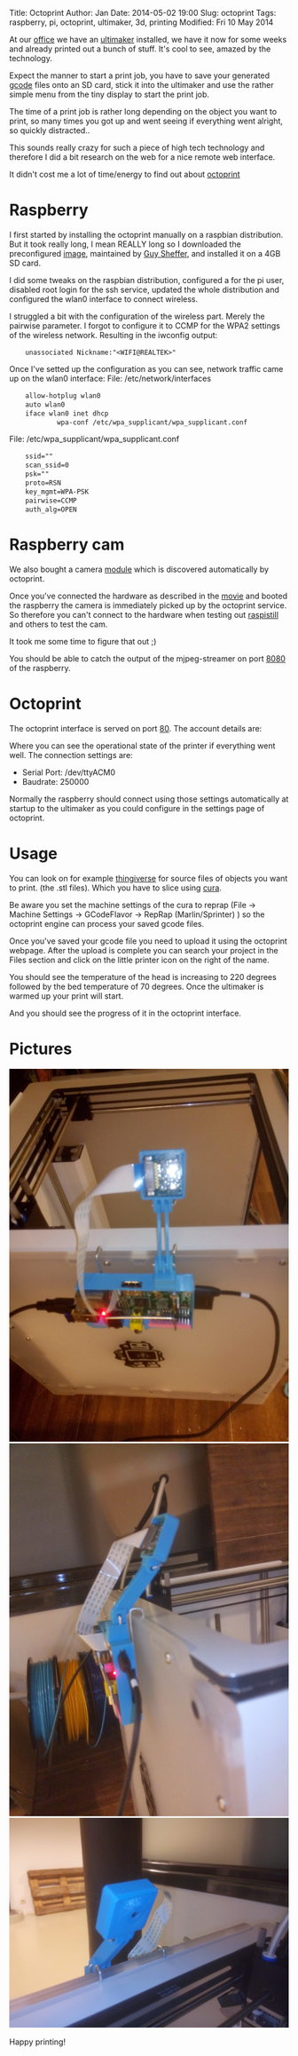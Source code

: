 Title:       Octoprint
Author:      Jan
Date: 	     2014-05-02 19:00
Slug:	     octoprint
Tags: 	     raspberry, pi, octoprint, ultimaker, 3d, printing
Modified:    Fri 10 May 2014

At our [office](https://inuits.eu) we have an [ultimaker](https://www.ultimaker.com/pages/our-printers/ultimaker-2) installed, we have it now for some weeks and already printed out a bunch of stuff. It's cool to see, amazed by the technology.

Expect the manner to start a print job, you have to save your generated [gcode](http://reprap.org/wiki/G-code) files onto an SD card, stick it into the ultimaker and use the rather simple menu from the tiny display to start the print job.

The time of a print job is rather long depending on the object you want to print, so many times you got up and went seeing if everything went alright, so quickly distracted..

This sounds really crazy for such a piece of high tech technology and therefore I did a bit research on the web for a nice remote web interface.

It didn't cost me a lot of time/energy to find out about [octoprint](http://octoprint.org)

# Raspberry

I first started by installing the octoprint manually on a raspbian distribution. But it took really long, I mean REALLY long so I downloaded the preconfigured [image](https://github.com/guysoft/OctoPi), maintained by [Guy Sheffer](http://osrc.dfm.io/guysoft), and installed it on a 4GB SD card.

I did some tweaks on the raspbian distribution, configured a for the pi user, disabled root login for the ssh service, updated the whole distribution and configured the wlan0 interface to connect wireless.

I struggled a bit with the configuration of the wireless part. Merely the pairwise parameter. I forgot to configure it to CCMP for the WPA2 settings of the wireless network. Resulting in the iwconfig output:

```
	unassociated Nickname:"<WIFI@REALTEK>"
```

Once I've setted up the configuration as you can see, network traffic came up on the wlan0 interface:
File: /etc/network/interfaces

```
	allow-hotplug wlan0
	auto wlan0
	iface wlan0 inet dhcp
        	wpa-conf /etc/wpa_supplicant/wpa_supplicant.conf

```

File: /etc/wpa_supplicant/wpa_supplicant.conf
```
	ssid=""
	scan_ssid=0
	psk=""
	proto=RSN
	key_mgmt=WPA-PSK
	pairwise=CCMP
	auth_alg=OPEN
```

# Raspberry cam

We also bought a camera [module](http://www.raspberrypi.org/help/camera-module-setup/) which is discovered automatically by octoprint.

Once you've connected the hardware as described in the [movie](https://www.youtube.com/watch?v=GImeVqHQzsE) and booted the raspberry the camera is immediately picked up by the octoprint service. So therefore you can't connect to the hardware when testing out [raspistill](http://www.raspberrypi.org/documentation/usage/camera/raspicam/raspistill.md) and others to test the cam.

It took me some time to figure that out ;)

You should be able to catch the output of the mjpeg-streamer on port [8080](http://localhost:8080) of the raspberry.

# Octoprint

The octoprint interface is served on port [80](http://localhost). The account details are:

Where you can see the operational state of the printer if everything went well. The connection settings are:

* Serial Port: /dev/ttyACM0
* Baudrate:    250000

Normally the raspberry should connect using those settings automatically at startup to the ultimaker as you could configure in the settings page of octoprint.

# Usage

You can look on for example [thingiverse](http://software.ultimaker.com/) for source files of objects you want to print. (the .stl files). Which you have to slice using [cura](http://software.ultimaker.com/).

Be aware you set the machine settings of the cura to reprap (File -> Machine Settings -> GCodeFlavor -> RepRap (Marlin/Sprinter) ) so the octoprint engine can process your saved gcode files.

Once you've saved your gcode file you need to upload it using the octoprint webpage. After the upload is complete you can search your project in the Files section and click on the little printer icon on the right of the name.

You should see the temperature of the head is increasing to 220 degrees followed by the bed temperature of 70 degrees. Once the ultimaker is warmed up your print will start.

And you should see the progress of it in the octoprint interface.

# Pictures

![front]( ../../images/octoprint/front.jpg)
![side]( ../../images/octoprint/side.jpg)
![cam]( ../../images/octoprint/cam.jpg)

Happy printing!
